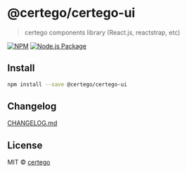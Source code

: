 # @certego/certego-ui

> certego components library (React.js, reactstrap, etc)

[![NPM](https://img.shields.io/npm/v/@certego/certego-ui.svg)](https://www.npmjs.com/package/@certego/certego-ui)
[![Node.js Package](https://github.com/certego/certego-ui/actions/workflows/npm-publish.yml/badge.svg)](https://github.com/certego/certego-ui/actions/workflows/npm-publish.yml)

## Install

```bash
npm install --save @certego/certego-ui
```

## Changelog

[CHANGELOG.md](https://github.com/certego/certego-ui/blob/main/CHANGELOG.md)

## License

MIT © [certego](https://github.com/certego)
